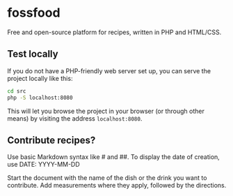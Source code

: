 # fossfood
Free and open-source platform for recipes, written in PHP and HTML/CSS.

## Test locally

If you do not have a PHP-friendly web server set up, you can serve the
project locally like this:

```bash
cd src
php -S localhost:8080
```

This will let you browse the project in your browser (or through other
means) by visiting the address ``localhost:8080``.

## Contribute recipes?

Use basic Markdown syntax like # and ##.  To display the date of
creation, use DATE: YYYY-MM-DD

Start the document with the name of the dish or the drink you want to
contribute.  Add measurements where they apply, followed by the
directions.